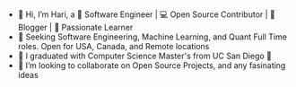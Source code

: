 - 👋 Hi, I’m Hari, a 🚀 Software Engineer | 💻 Open Source Contributor | 📝 Blogger | 🌟 Passionate Learner
- 👀 Seeking Software Engineering, Machine Learning, and Quant Full Time roles. Open for USA, Canada, and Remote locations
- 🌱 I graduated with Computer Science Master's from UC San Diego 🧸
- 💞️ I’m looking to collaborate on Open Source Projects, and any fasinating ideas



<!---
---

### 📊 GitHub Stats:
![GitHub Stats](https://github-readme-stats.vercel.app/api?username=harivamsi9&show_icons=true&theme=radical)

### 💻 Languages:
![Languages](https://github-readme-stats.vercel.app/api/top-langs/?username=harivamsi9&layout=compact)



harivamsi9/harivamsi9 is a ✨ special ✨ repository because its `README.md` (this file) appears on your GitHub profile.
You can click the Preview link to take a look at your changes.
--->
